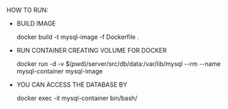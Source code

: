HOW TO RUN:

- BUILD IMAGE

    docker build -t mysql-image -f Dockerfile .

- RUN CONTAINER CREATING VOLUME FOR DOCKER

    docker run -d -v $(pwd)/server/src/db/data:/var/lib/mysql --rm --name mysql-container mysql-image

- YOU CAN ACCESS THE DATABASE BY

    docker exec -it mysql-container bin/bash/